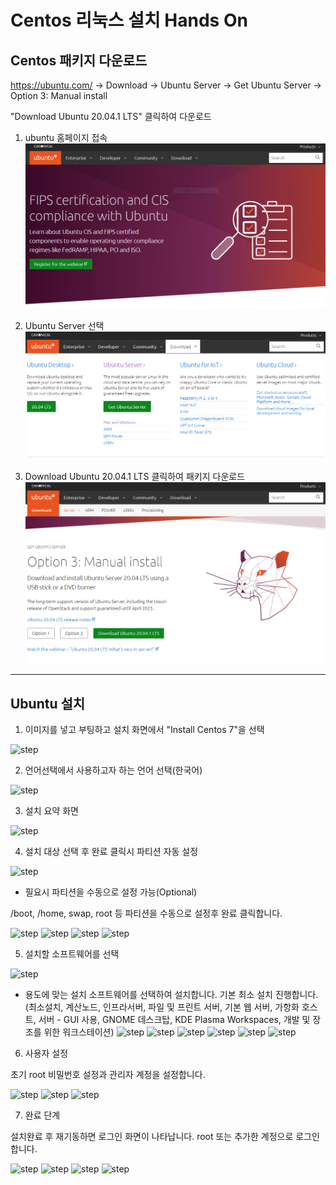 # Centos 리눅스 설치 Hands On 

## Centos 패키지 다운로드 

https://ubuntu.com/ -> Download -> Ubuntu Server -> Get Ubuntu Server -> Option 3: Manual install 
 
"Download Ubuntu 20.04.1 LTS" 클릭하여 다운로드

1. ubuntu 홈페이지 접속
![page of ubuntu](./img/ubuntu.png)

2. Ubuntu Server 선택
![page of ubuntu](./img/download.png)

3. Download Ubuntu 20.04.1 LTS 클릭하여 패키지 다운로드
![page of ubuntu](./img/download-1.png)
 
---
## Ubuntu 설치

1. 이미지를 넣고 부팅하고 설치 화면에서 "Install Centos 7"을 선택

![step](./img/1.png)

2. 언어선택에서 사용하고자 하는 언어 선택(한국어)

![step](./img/2.png)

3. 설치 요약 화면

![step](./img/3.png)

4. 설치 대상 선택 후 완료 클릭시 파티션 자동 설정

![step](./img/4.png)

* 필요시 파티션을 수동으로 설정 가능(Optional)

/boot, /home, swap, root 등 파티션을 수동으로 설정후 완료 클릭합니다.

![step](./img/4-1.png) 
![step](./img/4-2.png)
![step](./img/4-3.png)
![step](./img/4-4.png)

5. 설치할 소프트웨어를 선택

![step](./img/5.png)

* 용도에 맞는 설치 소프트웨어를 선택하여 설치합니다.
기본 최소 설치 진행합니다. (최소설치, 계산노드, 인프라서버, 파일 및 프린트 서버, 기본 웹 서버, 가항화 호스트, 서버 - GUI 사용, GNOME 데스크탑, KDE Plasma Workspaces, 개발 및 장조를 위한 워크스테이션)
![step](./img/5-1.png)
![step](./img/5-2.png)
![step](./img/5-3.png)
![step](./img/5-4.png)
![step](./img/5-5.png)
![step](./img/5-6.png)


6. 사용자 설정

초기 root 비밀번호 설정과 관리자 계정을 설정합니다.

![step](./img/6.png)
![step](./img/6-1.png) 
![step](./img/6-2.png)

7. 완료 단계

설치완료 후 재기동하면 로그인 화면이 나타납니다. root 또는 추가한 계정으로 로그인합니다.

![step](./img/7.png)
![step](./img/7-1.png) 
![step](./img/7-2.png)
![step](./img/7-3.png)
